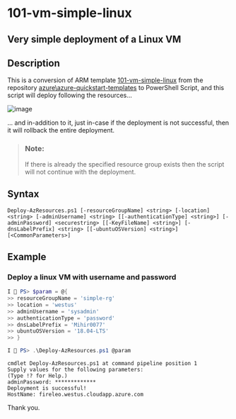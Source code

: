 101-vm-simple-linux
===
Very simple deployment of a Linux VM
---

## Description

This is a conversion of ARM template [101-vm-simple-linux](https://github.com/Azure/azure-quickstart-templates/tree/master/101-vm-simple-linux) from the repository [azure\azure-quickstart-templates](https://github.com/Azure/azure-quickstart-templates) to PowerShell Script, and this script will deploy following the resources...

![image](https://github.com/kpatnayakuni/azure-quickstart-psscripts/blob/master/101-vm-simple-linux/resources.jpg)

... and in-addition to it, just in-case if the deployment is not successful, then it will rollback the entire deployment.

> ### Note: 
> If there is already the specified resource group exists then the script will not continue with the deployment.

## Syntax
```
Deploy-AzResources.ps1 [-resourceGroupName] <string> [-location] <string> [-adminUsername] <string> [[-authenticationType] <string>] [-adminPassword] <securestring> [[-KeyFileName] <string>] [-dnsLabelPrefix] <string> [[-ubuntuOSVersion] <string>] [<CommonParameters>]
```
## Example

### Deploy a linux VM with username and password

```powershell
I 💙 PS> $param = @{
>> resourceGroupName = 'simple-rg'
>> location = 'westus'
>> adminUsername = 'sysadmin'
>> authenticationType = 'password'
>> dnsLabelPrefix = 'Mihir0077'
>> ubuntuOSVersion = '18.04-LTS'
>> }

I 💙 PS> .\Deploy-AzResources.ps1 @param
```
```
cmdlet Deploy-AzResources.ps1 at command pipeline position 1
Supply values for the following parameters:
(Type !? for Help.)
adminPassword: *************
Deployment is successful!
HostName: fireleo.westus.cloudapp.azure.com
```

Thank you.
